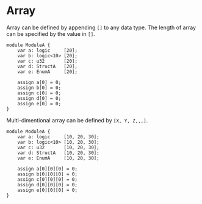 # Array

Array can be defined by appending `[]` to any data type.
The length of array can be specified by the value in `[]`.

```veryl,playground
module ModuleA {
    var a: logic     [20];
    var b: logic<10> [20];
    var c: u32       [20];
    var d: StructA   [20];
    var e: EnumA     [20];

    assign a[0] = 0;
    assign b[0] = 0;
    assign c[0] = 0;
    assign d[0] = 0;
    assign e[0] = 0;
}
```

Multi-dimentional array can be defined by `[X, Y, Z,,,]`.

```veryl,playground
module ModuleA {
    var a: logic     [10, 20, 30];
    var b: logic<10> [10, 20, 30];
    var c: u32       [10, 20, 30];
    var d: StructA   [10, 20, 30];
    var e: EnumA     [10, 20, 30];

    assign a[0][0][0] = 0;
    assign b[0][0][0] = 0;
    assign c[0][0][0] = 0;
    assign d[0][0][0] = 0;
    assign e[0][0][0] = 0;
}
```
